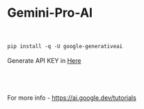 # Gemini-Pro-AI
<br><br>
`pip install -q -U google-generativeai`
<br><br>
Generate API KEY in [Here](https://makersuite.google.com/app/apikey)
<br><br><br><br><br>
For more info - https://ai.google.dev/tutorials

